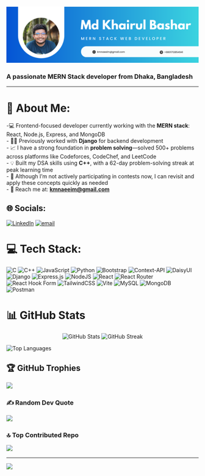 ![Header](https://raw.githubusercontent.com/knaeeim/knaeeim/main/Md%20Khairul%20Bashar%20github%20banner.png)

### A passionate MERN Stack developer from Dhaka, Bangladesh

---

# 💫 About Me:
-💻 Frontend-focused developer currently working with the **MERN stack**: React, Node.js, Express, and MongoDB  <br>- 🧑‍💼 Previously worked with **Django** for backend development  <br>- 📈 I have a strong foundation in **problem solving**—solved 500+ problems across platforms like Codeforces, CodeChef, and LeetCode  <br>- 💡 Built my DSA skills using **C++**, with a 62-day problem-solving streak at peak learning time  <br>- 🔁 Although I’m not actively participating in contests now, I can revisit and apply these concepts quickly as needed  <br>- 📧 Reach me at: **kmnaeeim@gmail.com**<br>


## 🌐 Socials:
[![LinkedIn](https://img.shields.io/badge/LinkedIn-%230077B5.svg?logo=linkedin&logoColor=white)](https://linkedin.com/in/khairulnaeeim) [![email](https://img.shields.io/badge/Email-D14836?logo=gmail&logoColor=white)](mailto:kmnaeeim@gmail.com) 

# 💻 Tech Stack:
![C](https://img.shields.io/badge/c-%2300599C.svg?style=for-the-badge&logo=c&logoColor=white) ![C++](https://img.shields.io/badge/c++-%2300599C.svg?style=for-the-badge&logo=c%2B%2B&logoColor=white) ![JavaScript](https://img.shields.io/badge/javascript-%23323330.svg?style=for-the-badge&logo=javascript&logoColor=%23F7DF1E) ![Python](https://img.shields.io/badge/python-3670A0?style=for-the-badge&logo=python&logoColor=ffdd54) ![Bootstrap](https://img.shields.io/badge/bootstrap-%238511FA.svg?style=for-the-badge&logo=bootstrap&logoColor=white) ![Context-API](https://img.shields.io/badge/Context--Api-000000?style=for-the-badge&logo=react) ![DaisyUI](https://img.shields.io/badge/daisyui-5A0EF8?style=for-the-badge&logo=daisyui&logoColor=white) ![Django](https://img.shields.io/badge/django-%23092E20.svg?style=for-the-badge&logo=django&logoColor=white) ![Express.js](https://img.shields.io/badge/express.js-%23404d59.svg?style=for-the-badge&logo=express&logoColor=%2361DAFB) ![NodeJS](https://img.shields.io/badge/node.js-6DA55F?style=for-the-badge&logo=node.js&logoColor=white) ![React](https://img.shields.io/badge/react-%2320232a.svg?style=for-the-badge&logo=react&logoColor=%2361DAFB) ![React Router](https://img.shields.io/badge/React_Router-CA4245?style=for-the-badge&logo=react-router&logoColor=white) ![React Hook Form](https://img.shields.io/badge/React%20Hook%20Form-%23EC5990.svg?style=for-the-badge&logo=reacthookform&logoColor=white) ![TailwindCSS](https://img.shields.io/badge/tailwindcss-%2338B2AC.svg?style=for-the-badge&logo=tailwind-css&logoColor=white) ![Vite](https://img.shields.io/badge/vite-%23646CFF.svg?style=for-the-badge&logo=vite&logoColor=white) ![MySQL](https://img.shields.io/badge/mysql-4479A1.svg?style=for-the-badge&logo=mysql&logoColor=white) ![MongoDB](https://img.shields.io/badge/MongoDB-%234ea94b.svg?style=for-the-badge&logo=mongodb&logoColor=white) ![Postman](https://img.shields.io/badge/Postman-FF6C37?style=for-the-badge&logo=postman&logoColor=white)

# 📊 GitHub Stats

<p align="center">
  <img src="https://github-readme-stats.vercel.app/api?username=knaeeim&theme=dark&hide_border=true&include_all_commits=true&count_private=false" width="350" alt="GitHub Stats"/>
  <img src="https://nirzak-streak-stats.vercel.app/?user=knaeeim&theme=dark&hide_border=true" width="350" alt="GitHub Streak"/>
</p>

<p>
  <img src="https://github-readme-stats.vercel.app/api/top-langs/?username=knaeeim&theme=dark&hide_border=true&layout=compact" width="350" alt="Top Languages"/>
</p>



## 🏆 GitHub Trophies
![](https://github-profile-trophy.vercel.app/?username=knaeeim&theme=radical&no-frame=true&no-bg=false&margin-w=4)

### ✍️ Random Dev Quote
![](https://quotes-github-readme.vercel.app/api?type=horizontal&theme=radical)

### 🔝 Top Contributed Repo
![](https://github-contributor-stats.vercel.app/api?username=knaeeim&limit=5&theme=dark&combine_all_yearly_contributions=true)

---
[![](https://visitcount.itsvg.in/api?id=knaeeim&icon=0&color=0)](https://visitcount.itsvg.in)

<!-- Proudly created with GPRM ( https://gprm.itsvg.in ) -->
